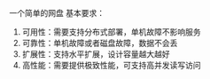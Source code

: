 一个简单的网盘
基本要求：

1. 可用性：需要支持分布式部署，单机故障不影响服务
2. 可靠性：单机故障或者磁盘故障，数据不会丢
3. 扩展性：支持水平扩展，设计容量越大越好
4. 高性能：需要提供极致性能，可支持高并发读写访问
